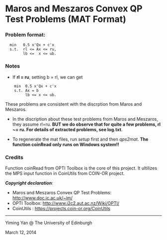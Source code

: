 Maros and Meszaros Convex QP Test Problems (MAT Format)
=========================================================

### Problem format:
```
  min   0.5 x'Qx + c'x 
  s.t.  rl <= Ax <= ru,
        lb <=  x <= ub.
```

### Notes
* If **rl = ru**, setting b = rl, we can get
```
    min  0.5 x'Qx + c'x
    s.t. Ax = b 				
         lb <= x <= ub.
```
These problems are consistent with the discrption from Maros and Meszaros.

* In the discription about these test problems from Maros and Meszaros, they assume rl=ru. **BUT we do observe that for quite a few problems, rl ~= ru. For details of extracted problems, see log.txt**.

* To regenerate the mat files, run *setup* first and then *qps2mat*. **The function coinRead only runs on Windows system!!**

### Credits
Function coinRead from OPTI Toolbox is the core of this project. It ultilizes the MPS input function in CoinUtils from COIN-OR project.

***Copyright declaration***:

* Maros and Meszaros Convex QP Test Problems: http://www.doc.ic.ac.uk/~im/
* OPTI Toolbox: http://www.i2c2.aut.ac.nz/Wiki/OPTI/
* CoinUtils   : https://projects.coin-or.org/CoinUtils




- - -
Yiming Yan @ The University of Edinburgh

March 12, 2014
